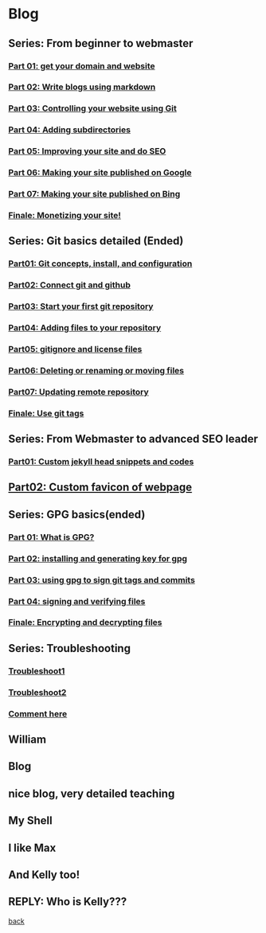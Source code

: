 # Blog
## Series: From beginner to webmaster
### [Part 01: get your domain and website](https://qqiumax.github.io/blog/get-your-github-domain/)
### [Part 02: Write blogs using markdown](https://qqiumax.github.io/blog/write-blog-using-markdown/)
### [Part 03: Controlling your website using Git](https://qqiumax.github.io/blog/controlling-using-git/)
### [Part 04: Adding subdirectories](https://qqiumax.github.io/blog/adding-directories/)
### [Part 05: Improving your site and do SEO](https://qqiumax.github.io/blog/improving-your-site/)
### [Part 06: Making your site published on Google](https://qqiumax.github.io/blog/making-your-site-on-engines/)
### [Part 07: Making your site published on Bing](https://qqiumax.github.io/blog/get-index-bing/)
### [Finale: Monetizing your site!](https://qqiumax.github.io/blog/monetize-your-site)

## Series: Git basics detailed (Ended)
### [Part01: Git concepts, install, and configuration](https://qqiumax.github.io/blog/what-is-git/)
### [Part02: Connect git and github](https://qqiumax.github.io/blog/git-connect-github/)
### [Part03: Start your first git repository](https://qqiumax.github.io/blog/initializing-a-repo/)
### [Part04: Adding files to your repository](https://qqiumax.github.io/blog/adding-to-git-repo/)
### [Part05: gitignore and license files](https://qqiumax.github.io/blog/license-and-gitignore/)
### [Part06: Deleting or renaming or moving files](https://qqiumax.github.io/blog/delete-file-repository)
### [Part07: Updating remote repository](https://qqiumax.github.io/blog/up-to-date-remote-repostitory)
### [Finale: Use git tags](https://qqiumax.github.io/blog/git-tag-finale/)

## Series: From Webmaster to advanced SEO leader
### [Part01: Custom jekyll head snippets and codes](https://qqiumax.github.io/blog/advanced-custom-head-jekyll/)
## [Part02: Custom favicon of webpage](https://qqiumax.github.io/blog/advanced-custom-favicon/)

## Series: GPG basics(ended)
### [Part 01: What is GPG?](https://qqiumax.github.io/blog/what-is-gpg/)
### [Part 02: installing and generating key for gpg](https://qqiumax.github.io/blog/installing-and-generate-key-for-gpg/)
### [Part 03: using gpg to sign git tags and commits](https://qqiumax.github.io/blog/signing-commits-and-tags/)
### [Part 04: signing and verifying files](https://qqiumax.github.io/blog/signing-files-and-verify/)
### [Finale: Encrypting and decrypting files](https://qqiumax.github.io/blog/encrypting-decrypting-files)
## Series: Troubleshooting
### [Troubleshoot1](https://qqiumax.github.io/blog/troubleshoot1/)
### [Troubleshoot2](https://qqiumax.github.io/blog/troubleshoot2/)


### **[Comment here](https://qqiumax.github.io/comment/)**
## William
## Blog
## nice blog, very detailed teaching
## My Shell
## I like Max
## And Kelly too!
## REPLY: Who is Kelly???
[back](https://qqiumax.github.io/home/)

